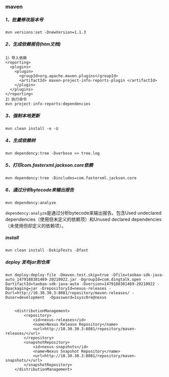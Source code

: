 ### maven

##### 1、批量修改版本号

```
mvn versions:set -DnewVersion=1.1.3
```

##### 2、生成依赖报告(htm文档)

```
1）导入依赖
<reporting>
  <plugins>
    <plugin>
      <groupId>org.apache.maven.plugins</groupId>
      <artifactId> maven-project-info-reports-plugin </artifactId>
    </plugin>
  </plugins>
</reporting>
2）执行命令
mvn project-info-reports:dependencies
```

##### 3、强制本地更新

```
mvn clean install -e -U
```

##### 4、生成依赖树

```
mvn dependency:tree -Dverbose >> tree.log
```

##### 5、打印com.fasterxml.jackson.core依赖

```
mvn dependency:tree -Dincludes=com.fasterxml.jackson.core
```

##### 6、通过分析bytecode来输出报告

```
mvn dependency:analyze
```

`dependency:analyze`是通过分析bytecode来输出报告。包含Used undeclared dependencies（使用但未定义的依赖项）和Unused declared dependencies（未使用但却定义的依赖项）。

##### install

```
mvn clean install -DskipTests -Dfast
```

##### deploy 发布jar到仓库

```
mvn deploy:deploy-file -Dmaven.test.skip=true -Dfile=taobao-sdk-java-auto_1479188381469-20210922.jar -DgroupId=com.dingtalk.open -DartifactId=taobao-sdk-java-auto -Dversion=1479188381469-20210922 -Dpackaging=jar -DrepositoryId=nexus-releases -Durl=http://10.30.30.3:8081/repository/maven-releases/ -Duser=development  -Dpassword=1sysc0re@nexus


    <distributionManagement>
        <repository>
            <id>nexus-releases</id>
            <name>Nexus Release Repository</name>
            <url>http://10.30.30.3:8081/repository/maven-releases/</url>
        </repository>
        <snapshotRepository>
            <id>nexus-snapshots</id>
            <name>Nexus Snapshot Repository</name>
            <url>http://10.30.30.3:8081/repository/maven-snapshots/</url>
        </snapshotRepository>
    </distributionManagement>
```

